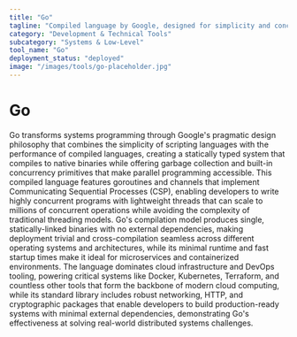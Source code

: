 ```yaml
---
title: "Go"
tagline: "Compiled language by Google, designed for simplicity and concurrency, often used in cloud infrastructure"
category: "Development & Technical Tools"
subcategory: "Systems & Low-Level"
tool_name: "Go"
deployment_status: "deployed"
image: "/images/tools/go-placeholder.jpg"
---
```


# Go

Go transforms systems programming through Google's pragmatic design philosophy that combines the simplicity of scripting languages with the performance of compiled languages, creating a statically typed system that compiles to native binaries while offering garbage collection and built-in concurrency primitives that make parallel programming accessible. This compiled language features goroutines and channels that implement Communicating Sequential Processes (CSP), enabling developers to write highly concurrent programs with lightweight threads that can scale to millions of concurrent operations while avoiding the complexity of traditional threading models. Go's compilation model produces single, statically-linked binaries with no external dependencies, making deployment trivial and cross-compilation seamless across different operating systems and architectures, while its minimal runtime and fast startup times make it ideal for microservices and containerized environments. The language dominates cloud infrastructure and DevOps tooling, powering critical systems like Docker, Kubernetes, Terraform, and countless other tools that form the backbone of modern cloud computing, while its standard library includes robust networking, HTTP, and cryptographic packages that enable developers to build production-ready systems with minimal external dependencies, demonstrating Go's effectiveness at solving real-world distributed systems challenges.